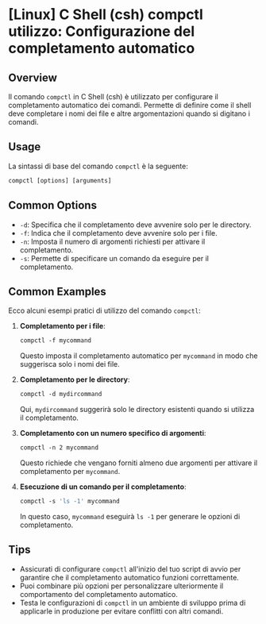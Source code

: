 # [Linux] C Shell (csh) compctl utilizzo: Configurazione del completamento automatico

## Overview
Il comando `compctl` in C Shell (csh) è utilizzato per configurare il completamento automatico dei comandi. Permette di definire come il shell deve completare i nomi dei file e altre argomentazioni quando si digitano i comandi.

## Usage
La sintassi di base del comando `compctl` è la seguente:

```csh
compctl [options] [arguments]
```

## Common Options
- `-d`: Specifica che il completamento deve avvenire solo per le directory.
- `-f`: Indica che il completamento deve avvenire solo per i file.
- `-n`: Imposta il numero di argomenti richiesti per attivare il completamento.
- `-s`: Permette di specificare un comando da eseguire per il completamento.

## Common Examples
Ecco alcuni esempi pratici di utilizzo del comando `compctl`:

1. **Completamento per i file**:
   ```csh
   compctl -f mycommand
   ```
   Questo imposta il completamento automatico per `mycommand` in modo che suggerisca solo i nomi dei file.

2. **Completamento per le directory**:
   ```csh
   compctl -d mydircommand
   ```
   Qui, `mydircommand` suggerirà solo le directory esistenti quando si utilizza il completamento.

3. **Completamento con un numero specifico di argomenti**:
   ```csh
   compctl -n 2 mycommand
   ```
   Questo richiede che vengano forniti almeno due argomenti per attivare il completamento per `mycommand`.

4. **Esecuzione di un comando per il completamento**:
   ```csh
   compctl -s 'ls -1' mycommand
   ```
   In questo caso, `mycommand` eseguirà `ls -1` per generare le opzioni di completamento.

## Tips
- Assicurati di configurare `compctl` all'inizio del tuo script di avvio per garantire che il completamento automatico funzioni correttamente.
- Puoi combinare più opzioni per personalizzare ulteriormente il comportamento del completamento automatico.
- Testa le configurazioni di `compctl` in un ambiente di sviluppo prima di applicarle in produzione per evitare conflitti con altri comandi.